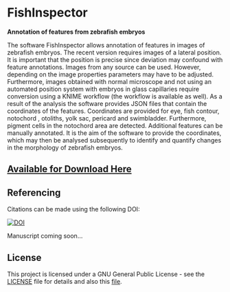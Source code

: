 # FishInspector
**Annotation of features from zebrafish embryos**

The software FishInspector allows annotation of features in images of zebrafish embryos. The recent version requires images of a lateral position. It is important that the position is precise since deviation may confound with feature annotations. Images from any source can be used. However, depending on the image properties parameters may have to be adjusted. Furthermore, images obtained with normal microscope and not using an automated position system with embryos in glass capillaries require conversion using a KNIME workflow (the workflow is available as well). As a result of the analysis the software provides JSON files that contain the coordinates of the features. Coordinates are provided for eye, fish contour, notochord , otoliths, yolk sac, pericard and swimbladder. Furthermore, pigment cells in the notochord area are detected. Additional features can be manually annotated. It is the aim of the software to provide the coordinates, which may then be analysed subsequently to identify and quantify changes in the morphology of zebrafish embryos.

## [Available for Download Here](https://github.com//sscholz-UFZ/FishInspector/releases)


## Referencing

Citations can be made using the following DOI:

[![DOI](https://zenodo.org/badge/DOI/10.5281/zenodo.1422642.svg)](https://doi.org/10.5281/zenodo.1422642)

Manuscript coming soon...


## License

This project is licensed under a GNU General Public License - see the [LICENSE](LICENSE) file for details and also this [file](License.txt). 



